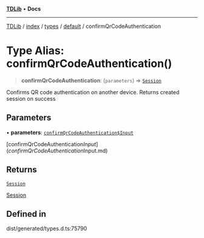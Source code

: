 [**TDLib**](../../../../../../README.md) • **Docs**

***

[TDLib](../../../../../../modules.md) / [index](../../../../../README.md) / [types](../../../README.md) / [default](../README.md) / confirmQrCodeAuthentication

# Type Alias: confirmQrCodeAuthentication()

> **confirmQrCodeAuthentication**: (`parameters`) => [`Session`](Session-1.md)

Confirms QR code authentication on another device. Returns created session on success

## Parameters

• **parameters**: [`confirmQrCodeAuthentication$Input`](confirmQrCodeAuthentication$Input.md)

[confirmQrCodeAuthentication$Input](confirmQrCodeAuthentication$Input.md)

## Returns

[`Session`](Session-1.md)

[Session](Session-1.md)

## Defined in

dist/generated/types.d.ts:75790
